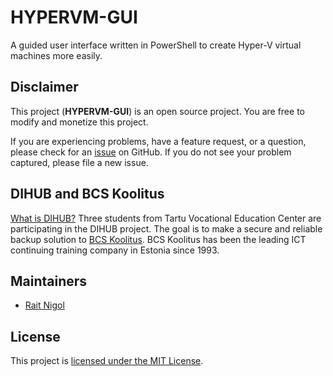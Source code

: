 # HYPERVM-GUI

A guided user interface written in PowerShell to create Hyper-V virtual machines more easily.

## Disclaimer

This project (**HYPERVM-GUI**) is an open source project. You are free to modify and monetize this project.

If you are experiencing problems, have a feature request, or a question, please check for an [issue](https://github.com/raitnigol/HYPERVM-GUI/issues) on GitHub.
If you do not see your problem captured, please file a new issue.

## DIHUB and BCS Koolitus
[What is DIHUB?](https://www.bcskoolitus.ee/en/project/digital-innovation-hub-cloud-based-services-dihub-project-co-funded-erasmus-programme/)
Three students from Tartu Vocational Education Center are participating in the DIHUB project. The goal is to make a secure and reliable backup solution to [BCS Koolitus](https://www.bcskoolitus.ee/en). BCS Koolitus has been the leading ICT continuing training company in Estonia since 1993.

## Maintainers

* [Rait Nigol](https://github.com/raitnigol)

## License

This project is [licensed under the MIT License](https://github.com/raitnigol/HYPERVM-GUI/blob/main/LICENSE).
